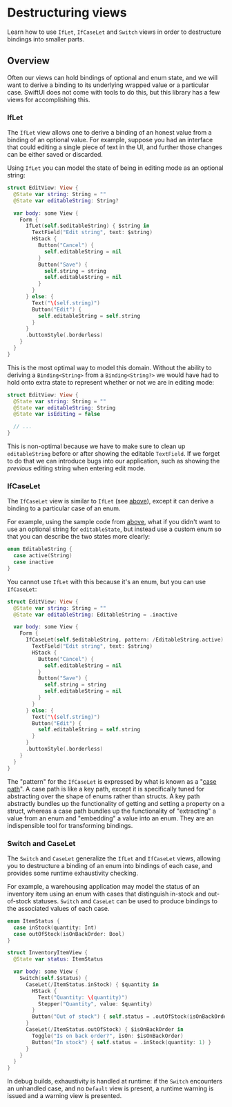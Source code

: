 # Destructuring views

Learn how to use ``IfLet``, ``IfCaseLet`` and ``Switch`` views in order to destructure bindings into
smaller parts.

## Overview

Often our views can hold bindings of optional and enum state, and we will want to derive a binding
to its underlying wrapped value or a particular case. SwiftUI does not come with tools to do this,
but this library has a few views for accomplishing this.

### IfLet

The ``IfLet`` view allows one to derive a binding of an honest value from a binding of an optional
value. For example, suppose you had an interface that could editing a single piece of text in the
UI, and further those changes can be either saved or discarded.

Using ``IfLet`` you can model the state of being in editing mode as an optional string:

```swift
struct EditView: View {
  @State var string: String = ""
  @State var editableString: String?

  var body: some View {
    Form {
      IfLet(self.$editableString) { $string in
        TextField("Edit string", text: $string)
        HStack {
          Button("Cancel") {
            self.editableString = nil
          }
          Button("Save") {
            self.string = string
            self.editableString = nil
          }
        }
      } else: {
        Text("\(self.string)")
        Button("Edit") {
          self.editableString = self.string
        }
      }
      .buttonStyle(.borderless)
    }
  }
}
```

This is the most optimal way to model this domain. Without the ability to deriving a 
`Binding<String>` from a `Binding<String?>` we would have had to hold onto extra state to represent
whether or not we are in editing mode:

```swift
struct EditView: View {
  @State var string: String = ""
  @State var editableString: String
  @State var isEditing = false

  // ...
}
```

This is non-optimal because we have to make sure to clean up `editableString` before or after
showing the editable `TextField`. If we forget to do that we can introduce bugs into our 
application, such as showing the _previous_ editing string when entering edit mode.

### IfCaseLet

The ``IfCaseLet`` view is similar to ``IfLet`` (see [above](#IfLet)), except it can derive a binding
to a particular case of an enum.

For example, using the sample code from [above](#IfLet), what if you didn't want to use an optional
string for `editableState`, but instead use a custom enum so that you can describe the two states 
more clearly:

```swift
enum EditableString {
  case active(String)
  case inactive
}
```

You cannot use ``IfLet`` with this because it's an enum, but you can use ``IfCaseLet``:

```swift
struct EditView: View {
  @State var string: String = ""
  @State var editableString: EditableString = .inactive

  var body: some View {
    Form {
      IfCaseLet(self.$editableString, pattern: /EditableString.active) { $string in
        TextField("Edit string", text: $string)
        HStack {
          Button("Cancel") {
            self.editableString = nil
          }
          Button("Save") {
            self.string = string
            self.editableString = nil
          }
        }
      } else: {
        Text("\(self.string)")
        Button("Edit") {
          self.editableString = self.string
        }
      }
      .buttonStyle(.borderless)
    }
  }
}
```

The "pattern" for the ``IfCaseLet`` is expressed by what is known as a "[case path][case-paths-gh]". 
A case path is like a key path, except it is specifically tuned for abstracting over the
shape of enums rather than structs. A key path abstractly bundles up the functionality of getting 
and setting a property on a struct, whereas a case path bundles up the functionality of "extracting"
a value from an enum and "embedding" a value into an enum. They are an indispensible tool for 
transforming bindings.

### Switch and CaseLet

The ``Switch`` and ``CaseLet`` generalize the ``IfLet`` and ``IfCaseLet`` views, allowing you to 
destructure a binding of an enum into bindings of each case, and provides some runtime exhaustivity
checking.

For example, a warehousing application may model the status of an inventory item using an enum
with cases that distinguish in-stock and out-of-stock statuses. ``Switch`` and ``CaseLet`` can
be used to produce bindings to the associated values of each case.

```swift
enum ItemStatus {
  case inStock(quantity: Int)
  case outOfStock(isOnBackOrder: Bool)
}

struct InventoryItemView {
  @State var status: ItemStatus

  var body: some View {
    Switch(self.$status) {
      CaseLet(/ItemStatus.inStock) { $quantity in
        HStack {
          Text("Quantity: \(quantity)")
          Stepper("Quantity", value: $quantity)
        }
        Button("Out of stock") { self.status = .outOfStock(isOnBackOrder: false) }
      }
      CaseLet(/ItemStatus.outOfStock) { $isOnBackOrder in
        Toggle("Is on back order?", isOn: $isOnBackOrder)
        Button("In stock") { self.status = .inStock(quantity: 1) }
      }
    }
  }
}
```

In debug builds, exhaustivity is handled at runtime: if the `Switch` encounters an
unhandled case, and no ``Default`` view is present, a runtime warning is issued and a warning
view is presented.

[case-paths-gh]: http://github.com/pointfreeco/swift-case-paths
